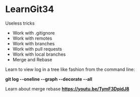 # LearnGit34
Useless tricks
* Work with .gitignore
* Work with remotes
* Work with branches
* Work with pull requests
* Work with local branches
* Merge and Rebase

Learn to view log in a tree like fashion from the command line:

   **git log --oneline --graph --decorate --all**

Learn about merge rebase
   **https://youtu.be/TymF3DpidJ8**

